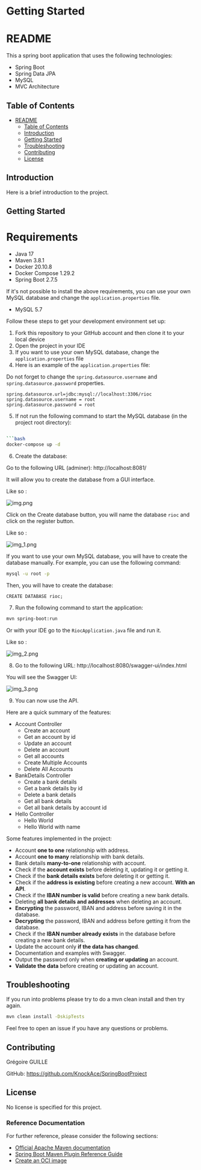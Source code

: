# Getting Started

<!-- create readme -->

# README

This a spring boot application that uses the following technologies:

* Spring Boot
* Spring Data JPA
* MySQL
* MVC Architecture

## Table of Contents

- [README](#readme)
    - [Table of Contents](#table-of-contents)
    - [Introduction](#introduction)
    - [Getting Started](#getting-started)
    - [Troubleshooting](#troubleshooting)
    - [Contributing](#contributing)
    - [License](#license)

## Introduction

Here is a brief introduction to the project.

## Getting Started
# Requirements

- Java 17
- Maven 3.8.1
- Docker 20.10.8
- Docker Compose 1.29.2
- Spring Boot 2.7.5

If it's not possible to install the above requirements, you can use your own MySQL database and change the `application.properties` file.

- MySQL 5.7

Follow these steps to get your development environment set up:

1. Fork this repository to your GitHub account and then clone it to your local device
2. Open the project in your IDE
3. If you want to use your own MySQL database, change the `application.properties` file
4. Here is an example of the `application.properties` file:

Do not forget to change the `spring.datasource.username` and `spring.datasource.password` properties.

```properties
spring.datasource.url=jdbc:mysql://localhost:3306/rioc
spring.datasource.username = root
spring.datasource.password = root
```
5. If not run the following command to start the MySQL database (in the project root directory):

```bash

```bash
docker-compose up -d
```
6. Create the database:

Go to the following URL (adminer): http://localhost:8081/

It will allow you to create the database from a GUI interface.

Like so :

![img.png](src/main/resources/documentation/img.png)

Click on the Create database button, you will name the database `rioc` and click on the register button.

Like so :

![img_1.png](src/main/resources/documentation/img_1.png)

If you want to use your own MySQL database, you will have to create the database manually.
For example, you can use the following command:

```bash
mysql -u root -p
```

Then, you will have to create the database:

```sq
CREATE DATABASE rioc;
```

7. Run the following command to start the application:

```bash
mvn spring-boot:run
```

Or with your IDE go to the `RiocApplication.java` file and run it.

Like so :

![img_2.png](src/main/resources/documentation/img_2.png)

8. Go to the following URL: http://localhost:8080/swagger-ui/index.html

You will see the Swagger UI:

![img_3.png](src/main/resources/documentation/img_3.png)

9. You can now use the API.

Here are a quick summary of the features:

- Account Controller
    - Create an account
    - Get an account by id
    - Update an account
    - Delete an account
    - Get all accounts
    - Create Multiple Accounts
    - Delete All Accounts
- BankDetails Controller
    - Create a bank details
    - Get a bank details by id
    - Delete a bank details
    - Get all bank details
    - Get all bank details by account id
- Hello Controller
    - Hello World
    - Hello World with name

Some features implemented in the project:
- Account **one to one** relationship with address.
- Account **one to many** relationship with bank details.
- Bank details **many-to-one** relationship with account.
- Check if the **account exists** before deleting it, updating it or getting it.
- Check if the **bank details exists** before deleting it or getting it.
- Check if the **address is existing** before creating a new account. **With an API**.
- Check if the **IBAN number is valid** before creating a new bank details.
- Deleting **all bank details and addresses** when deleting an account.
- **Encrypting** the password, IBAN and address before saving it in the database.
- **Decrypting** the password, IBAN and address before getting it from the database.
- Check if the **IBAN number already exists** in the database before creating a new bank details.
- Update the account only **if the data has changed**.
- Documentation and examples with Swagger.
- Output the password only when **creating or updating** an account.
- **Validate the data** before creating or updating an account.

## Troubleshooting

If you run into problems please try to do a mvn clean install and then try again.

```bash
mvn clean install -DskipTests
```

Feel free to open an issue if you have any questions or problems.

## Contributing

Grégoire GUILLE

GitHub: https://github.com/KnockAce/SpringBootProject

## License

No license is specified for this project.

### Reference Documentation
For further reference, please consider the following sections:

* [Official Apache Maven documentation](https://maven.apache.org/guides/index.html)
* [Spring Boot Maven Plugin Reference Guide](https://docs.spring.io/spring-boot/docs/2.7.5/maven-plugin/reference/html/)
* [Create an OCI image](https://docs.spring.io/spring-boot/docs/2.7.5/maven-plugin/reference/html/#build-image)

